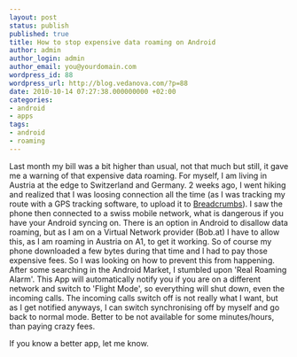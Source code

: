 ```yaml
---
layout: post
status: publish
published: true
title: How to stop expensive data roaming on Android
author: admin
author_login: admin
author_email: you@yourdomain.com
wordpress_id: 88
wordpress_url: http://blog.vedanova.com/?p=88
date: 2010-10-14 07:27:38.000000000 +02:00
categories:
- android
- apps
tags:
- android
- roaming
---
```

Last month my bill was a bit higher than usual, not that much but still, it gave me a warning of that expensive data roaming. For myself, I am living in Austria at the edge to Switzerland and Germany. 2 weeks ago, I went hiking and realized that I was loosing connection all the time (as I was tracking my route with a GPS tracking software, to upload it to <a href="http://www.gobreadcrumbs.com">Breadcrumbs</a>). I saw the phone then connected to a swiss mobile network, what is dangerous if you have your Android syncing on. 
There is an option in Android to disallow data roaming, but as I am on a Virtual Network provider (Bob.at) I have to allow this, as I am roaming in Austria on A1, to get it working. 
So of course my phone downloaded a few bytes during that time and I had to pay those expensive fees. So I was looking on how to prevent this from happening. After some searching in the Android Market, I stumbled upon 'Real Roaming Alarm'. This App will automatically notify you if you are on a different network and switch to 'Flight Mode', so everything will shut down, even the incoming calls.
The incoming calls switch off is not really what I want, but as I get notified anyways, I can switch synchronising off by myself and go back to normal mode. Better to be not available for some minutes/hours, than paying crazy fees.

If you know a better app, let me know.
